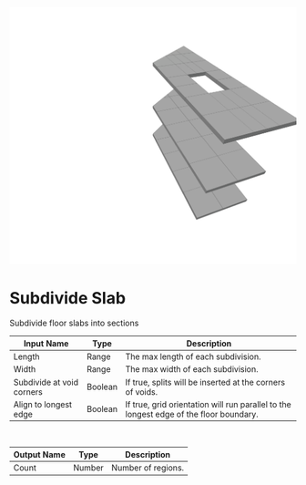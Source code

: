 <img src="preview.png" width="512">
            
# Subdivide Slab

Subdivide floor slabs into sections

|Input Name|Type|Description|
|---|---|---|
|Length|Range|The max length of each subdivision.|
|Width|Range|The max width of each subdivision.|
|Subdivide at void corners|Boolean|If true, splits will be inserted at the corners of voids.|
|Align to longest edge|Boolean|If true, grid orientation will run parallel to the longest edge of the floor boundary.|


<br>

|Output Name|Type|Description|
|---|---|---|
|Count|Number|Number of regions.|


